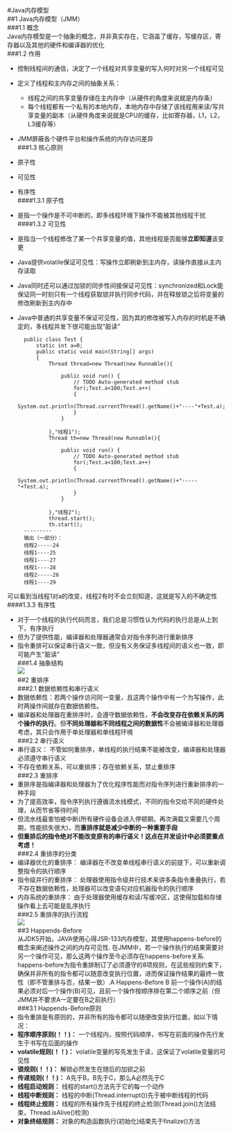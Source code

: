 #Java内存模型  
##1 Java内存模型（JMM）  
###1.1 概念  
Java内存模型是一个抽象的概念，并非真实存在，它涵盖了缓存，写缓存区，寄存器以及其他的硬件和编译器的优化  
###1.2 作用  
* 控制线程间的通信，决定了一个线程对共享变量的写入何时对另一个线程可见  
* 定义了线程和主内存之间的抽象关系：  
	* 线程之间的共享变量存储在主内存中（从硬件的角度来说就是内存条）  
	* 每个线程都有一个私有的本地内存，本地内存中存储了该线程用来读/写共享变量的副本（从硬件角度来说就是CPU的缓存，比如寄存器，L1，L2，L3缓存等）  
* JMM屏蔽各个硬件平台和操作系统的内存访问差异  
###1.3 核心原则  
* 原子性  
* 可见性  
* 有序性  
####1.3.1 原子性  
* 是指一个操作是不可中断的，即多线程环境下操作不能被其他线程干扰  
####1.3.2 可见性  
* 是指当一个线程修改了某一个共享变量的值，其他线程是否能够**立即知道**该变更 
*  Java提供volatile保证可见性：写操作立即刷新到主内存，读操作直接从主内存读取  
*  Java同时还可以通过加锁的同步性间接保证可见性：synchronized和Lock能保证同一时刻只有一个线程获取锁并执行同步代码，并在释放锁之后将变量的修改刷新到主内存中
* Java中普通的共享变量不保证可见性，因为其的修改被写入内存的时机是不确定的，多线程并发下很可能出现"脏读"  
		
		public class Test {
			static int a=0;
			public static void main(String[] args)
			{
				Thread thread=new Thread(new Runnable(){

					public void run() {
						// TODO Auto-generated method stub
						for(;Test.a<100;Test.a++)
						{
							System.out.println(Thread.currentThread().getName()+"----"+Test.a);
						}
					}
			
				},"线程1");
				Thread th=new Thread(new Runnable(){

					public void run() {
						// TODO Auto-generated method stub
						for(;Test.a<100;Test.a++)
						{
							System.out.println(Thread.currentThread().getName()+"-----"+Test.a);
						}
					}
			
				},"线程2");
				thread.start();
				th.start();
		---------  
		输出（一部分）：  
		线程2-----24
		线程1----25
		线程1----27
		线程1----28
		线程2-----26
		线程1----29  
可以看到当线程1对a的改变，线程2有时不会立刻知道，这就是写入的不确定性  
####1.3.3 有序性  
* 对于一个线程的执行代码而言，我们总是习惯性认为代码的执行总是从上到下，有序执行
* 但为了提供性能，编译器和处理器通常会对指令序列进行重新排序
* 指令重排可以保证串行语义一致，但没有义务保证多线程间的语义也一致，即可能产生"脏读"  
###1.4 抽象结构  
![](http://static.zybuluo.com/kiraSally/0tmogigvobjwm3nq784lnm8z/JMM.jpg)    
##2 重排序  
###2.1 数据依赖性和串行语义  
* 数据依赖性：若两个操作访问同一变量，且这两个操作中有一个为写操作，此时两操作间就存在数据依赖性。  
* 编译器和处理器在重排序时，会遵守数据依赖性，**不会改变存在依赖关系的两个操作的执行**。但**不同处理器和不同线程之间的数据性**不会被编译器和处理器考虑，其只会作用于单处理器和单线程环境  
###2.2 串行语义  
* 串行语义： 不管如何重排序，单线程的执行结果不能被改变，编译器和处理器必须遵守串行语义
* 不存在依赖关系，可以重排序；存在依赖关系，禁止重排序  
###2.3 重排序  
* 重排序是指编译器和处理器为了优化程序性能而对指令序列进行重新排序的一种手段
* 为了提高效率，指令序列执行遵循流水线模式，不同的指令交给不同的硬件处理，从而节省等待时间
* 但流水线最害怕被中断(所有硬件设备会进入停顿期，再次满载又需要几个周期，性能损失很大)，而**重排序就是减少中断的一种重要手段**
* **但重排后的指令绝对不能改变原有的串行语义！这点在并发设计中必须要重点考虑！**  
###2.4 重排序的分类  
* 编译器优化的重排序： 编译器在不改变单线程串行语义的前提下，可以重新调整指令的执行顺序  
* 指令级并行的重排序： 处理器使用指令级并行技术来讲多条指令重叠执行，若不存在数据依赖性，处理器可以改变语句对应机器指令的执行顺序
* 内存系统的重排序： 由于处理器使用缓存和读/写缓冲区，这使得加载和存储操作看上去可能是乱序执行  
###2.5 重排序的执行流程  
![](http://static.zybuluo.com/kiraSally/oz4u8e5lrvb1p8t2l26mpoih/image_1bnl122f613nr9php3411dv50u5n.png)  
##3 Happends-Before  
从JDK5开始，JAVA使用心得JSR-133内存模型，其使用happens-before的概念来阐述操作之间的内存可见性.
在JMM中，若一个操作执行的结果需要对另一个操作可见，那么这两个操作至今必须存在happens-before关系.
happens-before为指令重排制订了必须遵守的8项规则，在这些规则约束下，确保并非所有的指令都可以随意改变执行位置，进而保证操作结果的最终一致性（即不管重排与否，结果一致）.A Happens-Before B 前一个操作(A)的结果必须对后一个操作(B)可见，且前一个操作按顺序排在第二个顺序之前（但JMM并不要求A一定要在B之前执行）  
###3.1 Happends-Before原则  
*  指令重排是有原则的，并非所有的指令都可以随便改变执行位置，如以下情况：
*  **程序顺序原则(！！)：** 一个线程内，按照代码顺序，书写在前面的操作先行发生于书写在后面的操作
*  **volatile规则(！！)：** volatile变量的写先发生于读，这保证了volatile变量的可见性
*  **锁规则(！！)：** 解锁必然发生在随后的加锁之前
*  **传递规则(！！)：** A先于B，B先于C，那么A必然先于C
*  **线程启动规则：** 线程的start()方法先于它的每一个动作
*  **线程中断规则：** 线程的中断(Thread.interrupt())先于被中断线程的代码
*  **线程终止规则：** 线程的所有操作先于线程的终止检测(Thread.join()方法结束，Thread.isAlive()检测)
*  **对象终结规则：** 对象的构造函数执行(初始化)结束先于finalize()方法